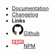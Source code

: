 <!-- markdownlint-disable-next-line first-line-heading -->
- [Documentation](/)
- [Changelog](changelog.md)
- **Links**
- [![Github](assets/img/github.svg)Github](https://github.com/JS-AK/example-automatic-deploy-ts-app-to-npm-with-scope)
- [![NPM](assets/img/npm.svg)NPM](https://www.npmjs.com/package/@js-ak/example-automatic-deploy-ts-app-to-npm-with-scope)
